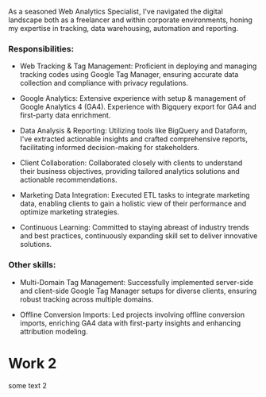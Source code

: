 <script lang="ts">
//   import { DD, Collapse, RoleDetails } from '$lib/components'
import RoleDetails from '$lib/components/RoleDetails.svelte'
</script>

<RoleDetails 
    position="Web analyst"
    company="Databy & Freelance"
    startDate="2022-02-01"
    endDate=""
/>
<section class="all-prose mb-4">

As a seasoned Web Analytics Specialist, I've navigated the digital landscape both as a freelancer and within corporate environments, honing my expertise in tracking, data warehousing, automation and reporting.

### Responsibilities:

- Web Tracking & Tag Management: Proficient in deploying and managing tracking codes using Google Tag Manager, ensuring accurate data collection and compliance with privacy regulations.

- Google Analytics: Extensive experience with setup & management of Google Analytics 4 (GA4). Experience with Bigquery export for GA4 and first-party data enrichment. 

- Data Analysis & Reporting: Utilizing tools like BigQuery and Dataform, I've extracted actionable insights and crafted comprehensive reports, facilitating informed decision-making for stakeholders.

- Client Collaboration: Collaborated closely with clients to understand their business objectives, providing tailored analytics solutions and actionable recommendations.

- Marketing Data Integration: Executed ETL tasks to integrate marketing data, enabling clients to gain a holistic view of their performance and optimize marketing strategies.

- Continuous Learning: Committed to staying abreast of industry trends and best practices, continuously expanding skill set to deliver innovative solutions.

### Other skills:

- Multi-Domain Tag Management: Successfully implemented server-side and client-side Google Tag Manager setups for diverse clients, ensuring robust tracking across multiple domains.

- Offline Conversion Imports: Led projects involving offline conversion imports, enriching GA4 data with first-party insights and enhancing attribution modeling.

</section>

<span class="divider before:bg-primary after:bg-primary mb-6 print:mb-0" />

# Work 2 

some text 2